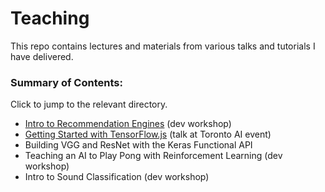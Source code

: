 # Teaching

This repo contains lectures and materials from various talks and tutorials I have delivered. 

### Summary of Contents:
Click to jump to the relevant directory. 
* [Intro to Recommendation Engines](https://github.com/Ryan-Marchildon/teaching/tree/master/recommenders) (dev workshop)
* [Getting Started with TensorFlow.js](https://github.com/Ryan-Marchildon/teaching/tree/master/tfjs-torontoai-lecture) (talk at Toronto AI event)
* Building VGG and ResNet with the Keras Functional API
* Teaching an AI to Play Pong with Reinforcement Learning (dev workshop)
* Intro to Sound Classification (dev workshop)

